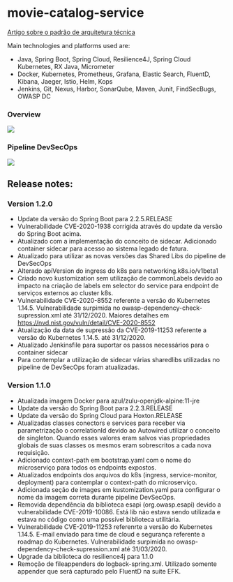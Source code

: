 <!-- [![Docker hub](https://badgen.net/badge//Docker%20Hub?icon=docker)](https://hub.docker.com/r/renatomefi/docker-testinfra/)
[![Docker hub](https://img.shields.io/docker/pulls/renatomefi/docker-testinfra.svg)](https://hub.docker.com/r/renatomefi/docker-testinfra/)
[![Docker hub](https://img.shields.io/microbadger/image-size/renatomefi/docker-testinfra/2.svg)](https://hub.docker.com/r/renatomefi/docker-testinfra/) -->


# movie-catalog-service

[Artigo sobre o padrão de arquitetura técnica](http://coinova.claro.com.br/arqtec/poc/)

Main technologies and platforms used are:
* Java, Spring Boot, Spring Cloud, Resilience4J, Spring Cloud Kubernetes, RX Java, Micrometer
* Docker, Kubernetes, Prometheus, Grafana, Elastic Search, FluentD, Kibana, Jaeger, Istio, Helm, Kops
* Jenkins, Git, Nexus, Harbor, SonarQube, Maven, Junit, FindSecBugs, OWASP DC

### Overview
![](http://coinova.claro.com.br/wp-content/uploads/2020/04/poc.png "")

### Pipeline DevSecOps
![](http://coinova.claro.com.br/wp-content/uploads/2020/04/pipeline.png "")

## Release notes:
### Version 1.2.0
- Update da versão do Spring Boot para 2.2.5.RELEASE 
- Vulnerabilidade CVE-2020-1938 corrigida através do update da versão do Spring Boot acima.
- Atualizado com a implementação do conceito de sidecar. Adicionado container sidecar para acesso ao sistema legado de fatura. 
- Atualizado para utilizar as novas versões das Shared Libs do pipeline de DevSecOps
- Alterado apiVersion do ingress do k8s para networking.k8s.io/v1beta1
- Criado novo kustomization sem utilização de commonLabels devido ao impacto na criação de labels em selector do service para endpoint de serviços externos ao cluster k8s.
- Vulnerabilidade CVE-2020-8552 referente a versão do Kubernetes 1.14.5. Vulnerabilidade surpimida no owasp-dependency-check-supression.xml até 31/12/2020. Maiores detalhes em https://nvd.nist.gov/vuln/detail/CVE-2020-8552
- Atualização da data de supressão da CVE-2019-11253 referente a versão do Kubernetes 1.14.5. até 31/12/2020.
- Atualizado Jenkinsfile para suportar os passos necessários para o container sidecar
- Para contemplar a utilização de sidecar várias sharedlibs utilizadas no pipeline de DevSecOps foram atualizadas.

### Version 1.1.0
- Atualizada imagem Docker para azul/zulu-openjdk-alpine:11-jre
- Update da versão do Spring Boot para 2.2.3.RELEASE
- Update da versão do Spring Cloud para Hoxton.RELEASE
- Atualizadas classes conectors e services para receber via parametrização o correlationId devido ao Autowired utilizar o conceito de singleton. Quando esses valores eram salvos vias propriedades globais de suas classes os mesmos eram sobrescritos a cada nova requisição.
- Adicionado context-path em bootstrap.yaml com o nome do microserviço para todos os endpoints expostos. 
- Atualizados endpoints dos arquivos do k8s (ingress, service-monitor, deployment) para contemplar o context-path do microserviço.
- Adicionada seção de images em kustomization.yaml para configurar o nome da imagem correta durante pipeline DevSecOps.
- Removida dependência da biblioteca esapi (org.owasp.esapi) devido a vulnerabilidade CVE-2019-10086. Está lib não estava sendo utilizada e estava no código como uma possível biblioteca utilitária.
- Vulnerabilidade CVE-2019-11253 referenrte a versão do Kubernetes 1.14.5. E-mail enviado para time de cloud e segurança referente a roadmap do Kubernetes. Vulnerabilidade surpimida no owasp-dependency-check-supression.xml até 31/03/2020.
- Upgrade da biblioteca do resilience4j para 1.1.0
- Remoção de fileappenders do logback-spring.xml. Utilizado somente appender que será capturado pelo FluentD na suite EFK.
